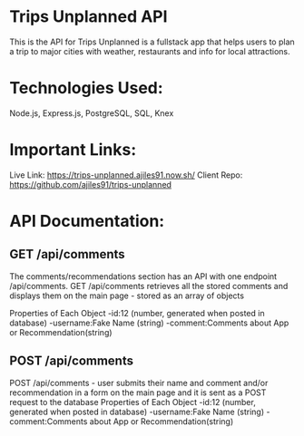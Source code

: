 # Trips Unplanned API
This is the API for Trips Unplanned is a fullstack app that helps users to plan a trip to major cities with weather, restaurants and info for local attractions.

# Technologies Used:
Node.js, Express.js, PostgreSQL, SQL, Knex

# Important Links:
Live Link: https://trips-unplanned.ajiles91.now.sh/
Client Repo: https://github.com/ajiles91/trips-unplanned

# API Documentation:

## GET /api/comments
The comments/recommendations section has an API with one endpoint /api/comments.  GET /api/comments retrieves all the stored comments and displays them on the main page - stored as an array of objects

Properties of Each Object
-id:12 (number, generated when posted in database)
-username:Fake Name (string)
-comment:Comments about App or Recommendation(string)
## POST /api/comments
POST /api/comments - user submits their name and comment and/or recommendation in a form on the main page and it is sent as a POST request to the database
Properties of Each Object
-id:12 (number, generated when posted in database)
-username:Fake Name (string)
-comment:Comments about App or Recommendation(string)